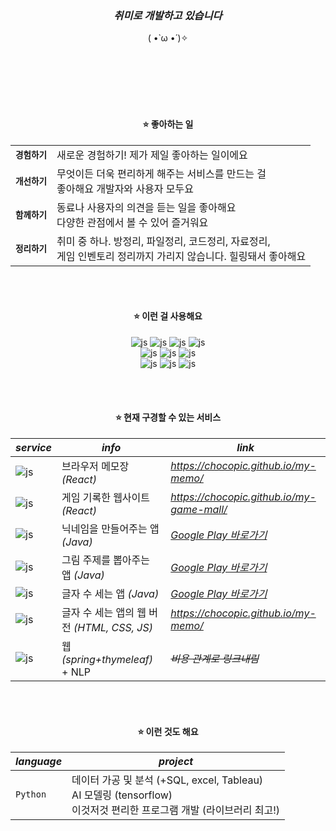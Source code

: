 <div align=center>
<br><br><br>


### *취미로 개발하고 있습니다* 
( •̀ ω •́ )✧

<br><br><br><br><br>

#### ⭐ 좋아하는 일
|||
|----|----|
|**`경험하기`**|새로운 경험하기! 제가 제일 좋아하는 일이에요
|**`개선하기`**|무엇이든 더욱 편리하게 해주는 서비스를 만드는 걸 <br> 좋아해요 개발자와 사용자 모두요|
|**`함께하기`**|동료나 사용자의 의견을 듣는 일을 좋아해요 <br>다양한 관점에서 볼 수 있어 즐거워요|
|**`정리하기`**|취미 중 하나. 방정리, 파일정리, 코드정리, 자료정리, <br> 게임 인벤토리 정리까지 가리지 않습니다. 힐링돼서 좋아해요|

<br><br>
  
#### ⭐ 이런 걸 사용해요
![js](https://img.shields.io/badge/React-61DAFB?style=flat&logo=React&logoColor=ffffff)
![js](https://img.shields.io/badge/JavaScript-333333?style=flat&logo=JavaScript&logoColor=ffffff)
![js](https://img.shields.io/badge/HTML-E34F26?style=flat&logo=HTML5&logoColor=ffffff)
![js](https://img.shields.io/badge/CSS-1572B6?style=flat&logo=CSS3&logoColor=ffffff)
<br/>
![js](https://img.shields.io/badge/Notion-000000?style=flat&logo=Notion&logoColor=ffffff)
![js](https://img.shields.io/badge/VSCode-007ACC?style=flat&logo=VisualStudioCode&logoColor=ffffff)
![js](https://img.shields.io/badge/Figma-F24E1E?style=flat&logo=Figma&logoColor=ffffff)
<br/>
![js](https://img.shields.io/badge/Python-3776AB?style=flat&logo=Python&logoColor=ffffff)
![js](https://img.shields.io/badge/Android-3DDC84?style=flate&logo=Android&logoColor=ffffff)
![js](https://img.shields.io/badge/Java-333333?style=flat&logo=Java&logoColor=ffffff)
<br/>


<br><br>

#### ⭐ 현재 구경할 수 있는 서비스
|*service*|*info*|*link*|
|---|---|---|
|![js](https://img.shields.io/badge/MYMEMO-61DAFB?style=social&logo=Github&logoColor=000000) | 브라우저 메모장 *(React)* | *<a href='https://chocopic.github.io/my-memo/' target='_blank'>https://chocopic.github.io/my-memo/</a>* |
|![js](https://img.shields.io/badge/MYPLAY-61DAFB?style=social&logo=Github&logoColor=000000) | 게임 기록한 웹사이트 *(React)* | *<a href='https://chocopic.github.io/my-game-mall/' target='_blank'>https://chocopic.github.io/my-game-mall/</a>*|
|![js](https://img.shields.io/badge/닉네임생성마법사-3DDC84?style=social&logo=GooglePlay&logoColor=000000) | 닉네임을 만들어주는 앱 *(Java)* | *<a href='https://play.google.com/store/apps/details?id=com.nick.nicknamecreator&pcampaignid=web_share' target='_blank'>Google Play 바로가기</a>*|
|![js](https://img.shields.io/badge/뭐그리지-3DDC84?style=social&logo=GooglePlay&logoColor=000000)| 그림 주제를 뽑아주는 앱 *(Java)* | *<a href='https://play.google.com/store/apps/details?id=com.drawing.keywordpick&pcampaignid=web_share' target='_blank'>Google Play 바로가기</a>*|
|![js](https://img.shields.io/badge/글자수세기-3DDC84?style=social&logo=GooglePlay&logoColor=000000)| 글자 수 세는 앱 *(Java)* | *<a href='https://play.google.com/store/apps/details?id=com.nick.wordcounter' target='_blank'>Google Play 바로가기</a>*|
|![js](https://img.shields.io/badge/글자수세기-61DAFB?style=social&logo=Github&logoColor=000000) | 글자 수 세는 앱의 웹 버전 *(HTML, CSS, JS)* | *<a href='https://chocopic.github.io/word_counter_new/' target='_blank'>https://chocopic.github.io/my-memo/</a>* |
|![js](https://img.shields.io/badge/홍대생의카공지도-6DB33F?style=social&logo=AmazonEC2&logoColor=000000) | 웹 *(spring+thymeleaf)* + NLP |*~~비용 관계로 링크내림~~*|

<br><br>

#### ⭐ 이런 것도 해요
|*language*|*project*|
|---|---|
|`Python`|데이터 가공 및 분석 (+SQL, excel, Tableau)<br>AI 모델링 (tensorflow)<br>이것저것 편리한 프로그램 개발 (라이브러리 최고!)|

</div>

<!--
**ChocoPic/chocopic** is a ✨ _special_ ✨ repository because its `README.md` (this file) appears on your GitHub profile.

Here are some ideas to get you started:

- 🔭 I’m currently working on ...
- 🌱 I’m currently learning ...
- 👯 I’m looking to collaborate on ...
- 🤔 I’m looking for help with ...
- 💬 Ask me about ...
- 📫 How to reach me: ...
- 😄 Pronouns: ...
- ⚡ Fun fact: ...
-->
